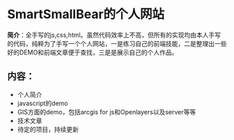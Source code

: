 # SmartSmallBear的个人网站
**简介**：全手写的js,css,html。虽然代码效率上不高，但所有的实现均由本人手写的代码，纯粹为了手写一个个人网站，一是练习自己的前端技能，二是整理出一些好的DEMO和前端文章便于查找，三是是展示自己的个人作品。
<h2>内容：</h2>
<ul>
<li>个人简介</li>
<li>javascript的demo</li>
<li>GIS方面的demo，包括arcgis for js和Openlayers以及server等等</li>
<li>技术文章</li>
<li>待定的项目，持续更新</li>
</ul>

